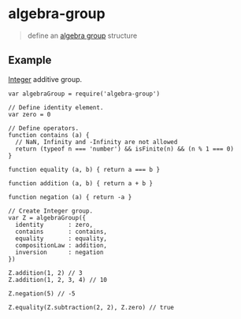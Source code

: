 # algebra-group

> define an [algebra group][1] structure

## Example

[Integer](https://en.wikipedia.org/wiki/Integer) additive group.

```
var algebraGroup = require('algebra-group')

// Define identity element.
var zero = 0

// Define operators.
function contains (a) {
  // NaN, Infinity and -Infinity are not allowed
  return (typeof n === 'number') && isFinite(n) && (n % 1 === 0)
}

function equality (a, b) { return a === b }

function addition (a, b) { return a + b }

function negation (a) { return -a }

// Create Integer group.
var Z = algebraGroup({
  identity       : zero,
  contains       : contains,
  equality       : equality,
  compositionLaw : addition,
  inversion      : negation
})

Z.addition(1, 2) // 3
Z.addition(1, 2, 3, 4) // 10

Z.negation(5) // -5

Z.equality(Z.subtraction(2, 2), Z.zero) // true
```

  [1]: https://en.wikipedia.org/wiki/Group_(mathematics) "Group"

